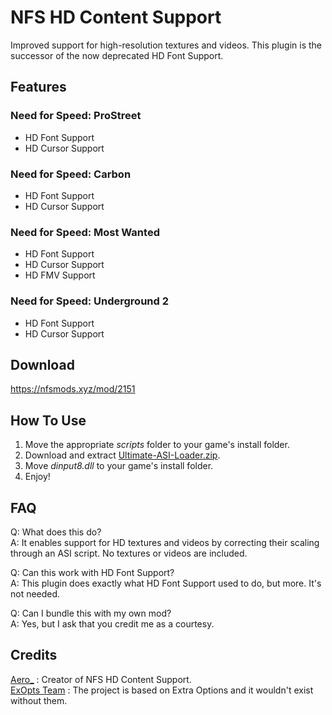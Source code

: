 # NFS HD Content Support
Improved support for high-resolution textures and videos. This plugin is the successor of the now deprecated HD Font Support.

## Features
### Need for Speed: ProStreet
- HD Font Support
- HD Cursor Support

### Need for Speed: Carbon
- HD Font Support
- HD Cursor Support

### Need for Speed: Most Wanted
- HD Font Support
- HD Cursor Support
- HD FMV Support

### Need for Speed: Underground 2
- HD Font Support
- HD Cursor Support

## Download
https://nfsmods.xyz/mod/2151

## How To Use
1. Move the appropriate *scripts* folder to your game's install folder.
2. Download and extract [Ultimate-ASI-Loader.zip](https://github.com/ThirteenAG/Ultimate-ASI-Loader/releases).
3. Move *dinput8.dll* to your game's install folder.
4. Enjoy!

## FAQ
Q: What does this do?  
A: It enables support for HD textures and videos by correcting their scaling through an ASI script. No textures or videos are included.  

Q: Can this work with HD Font Support?  
A: This plugin does exactly what HD Font Support used to do, but more. It's not needed.  

Q: Can I bundle this with my own mod?  
A: Yes, but I ask that you credit me as a courtesy.  

 ## Credits
[Aero_](https://github.com/AeroWidescreen) : Creator of NFS HD Content Support.  
[ExOpts Team](https://github.com/ExOptsTeam) : The project is based on Extra Options and it wouldn't exist without them.
